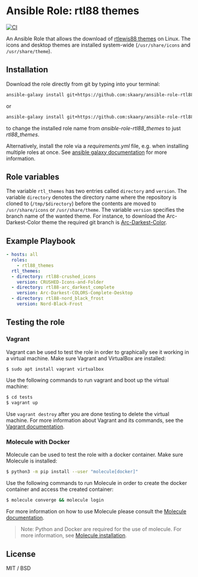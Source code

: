 # Ansible Role: rtl88 themes
[![CI](https://github.com/skaary/ansible-role-rtl88_themes/actions/workflows/ci.yml/badge.svg?branch=main&event=push)](https://github.com/skaary/ansible-role-rtl88_themes/actions?query=workflow%3Ci)

An Ansible Role that allows the download of [rtlewis88 themes](https://github.com/rtlewis88/) on Linux. The icons and desktop themes are installed system-wide (`/usr/share/icons` and `/usr/share/theme`).

## Installation

Download the role directly from git by typing into your terminal:

```bash
ansible-galaxy install git+https://github.com:skaary/ansible-role-rtl88_themes.git
```

or

```bash
ansible-galaxy install git+https://github.com:skaary/ansible-role-rtl88_themes.git,,rtl88_themes
```

to change the installed role name from *ansible-role-rtl88_themes* to just  *rtl88_themes*.

Alternatively, install the role via a *requirements.yml* file, e.g. when installing multiple roles at once. See [ansible galaxy documentation](https://galaxy.ansible.com/docs/using/installing.html#installing-multiple-roles-from-a-file) for more information.

## Role variables

The variable `rtl_themes` has two entries called `directory` and `version`. The variable `directory` denotes the directory name where the repository is cloned to (`/tmp/$directory`) before the contents are moved to `/usr/share/icons` or `/usr/share/theme`. The variable `version` specifies the branch name of the wanted theme. For instance, to download the Arc-Darkest-Color theme the required git branch is [Arc-Darkest-Color](https://github.com/rtlewis88/rtl88-Themes/tree/Arc-Darkest-COLORS-Complete-Desktop).

## Example Playbook

```yaml
- hosts: all
  roles:
    - rtl88_themes
  rtl_themes:
  - directory: rtl88-crushed_icons
    version: CRUSHED-Icons-and-Folder
  - directory: rtl88-arc_darkest_complete
    version: Arc-Darkest-COLORS-Complete-Desktop
  - directory: rtl88-nord_black_frost
    version: Nord-Black-Frost
```

## Testing the role

### Vagrant

Vagrant can be used to test the role in order to graphically see it working in a virtual machine. Make sure Vagrant and VirtualBox are installed:

```bash
$ sudo apt install vagrant virtualbox
```

Use the following commands to run vagrant and boot up the virtual machine:

```bash
$ cd tests
$ vagrant up
```

Use `vagrant destroy` after you are done testing to delete the virtual machine. For more information about Vagrant and its commands, see the [Vagrant documentation](https://www.vagrantup.com/docs/cli).

### Molecule with Docker

Molecule can be used to test the role with a docker container. Make sure Molecule is installed:

```bash
$ python3 -m pip install --user "molecule[docker]"
```

Use the following commands to run Molecule in order to create the docker container and access the created container:
```bash
$ molecule converge && molecule login
```

For more information on how to use Molecule please consult the [Molecule documentation](https://molecule.readthedocs.io/en/latest/getting-started.html).

> Note: Python and Docker are required for the use of molecule. For more information, see [Molecule installation](https://molecule.readthedocs.io/en/latest/installation.html).

## License

MIT / BSD
